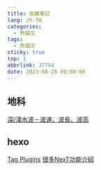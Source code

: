 ```yaml
---
title: 收藏筆記
lang: zh-TW
categories:
  - 熊貓文
tags:
  - 熊貓文
sticky: true
top: 1
abbrlink: 37744
date: 2023-08-28 00:00:00
---
```

<!--more-->
## 地科

[深/淺水波－波速、波長、波高](https://www.facebook.com/tnfshEarthScience/photos/a.1159604564115259/2297107093698328/?type=3)

## hexo

[Tag Plugins](https://hexo.io/zh-tw/docs/tag-plugins.html)
[很多NexT功能介紹](https://zenreal.github.io/posts/44730)
